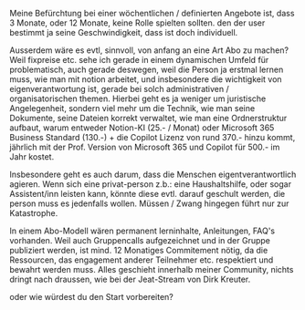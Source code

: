 Meine Befürchtung bei einer wöchentlichen / definierten Angebote ist, dass 3 Monate, oder 12 Monate, keine Rolle spielten sollten. den der user bestimmt ja seine Geschwindigkeit, dass ist doch individuell.

Ausserdem wäre es evtl, sinnvoll, von anfang  an eine Art Abo zu machen? Weil fixpreise etc. sehe ich gerade in einem dynamischen Umfeld für problematisch, auch gerade deswegen, weil die Person ja erstmal lernen muss, wie man mit notion arbeitet, und insbesondere die wichtigkeit von eigenverantwortung ist, gerade bei solch administrativen / organisatorischen themen. Hierbei geht es ja weniger um juristische Angelegenheit, sondern viel mehr um die Technik, wie man seine Dokumente, seine Dateien korrekt verwaltet, wie man eine Ordnerstruktur aufbaut, warum entweder Notion-KI (25.- / Monat) oder Microsoft 365 Business Standard (130.-) + die Copilot Lizenz von rund 370.- hinzu kommt, jährlich mit der Prof. Version von Microsoft 365 und Copilot für 500.- im Jahr kostet.

Insbesondere geht es auch darum, dass die Menschen eigentverantwortlich agieren.
Wenn sich eine privat-person z.b.: eine Haushaltshilfe, oder sogar Assistent/inn leisten kann, könnte diese evtl. darauf geschult werden, die person muss es jedenfalls wollen. Müssen / Zwang hingegen führt nur zur Katastrophe.

In einem Abo-Modell wären permanent lerninhalte, Anleitungen, FAQ's vorhanden.
Weil auch Gruppencalls aufgezeichnet und in der Gruppe publiziert werden, ist mind. 12 Monatiges Commitement nötig, da die Ressourcen, das engagement anderer Teilnehmer etc. respektiert und bewahrt werden muss. Alles geschieht innerhalb meiner Community, nichts dringt nach draussen, wie bei der Jeat-Stream von Dirk Kreuter.


oder wie würdest du den Start vorbereiten?